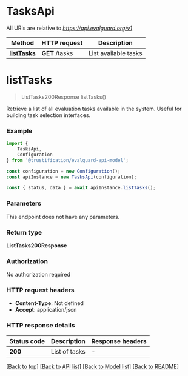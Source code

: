 # TasksApi

All URIs are relative to *https://api.evalguard.org/v1*

|Method | HTTP request | Description|
|------------- | ------------- | -------------|
|[**listTasks**](#listtasks) | **GET** /tasks | List available tasks|

# **listTasks**
> ListTasks200Response listTasks()

Retrieve a list of all evaluation tasks available in the system. Useful for building task selection interfaces. 

### Example

```typescript
import {
    TasksApi,
    Configuration
} from '@trustification/evalguard-api-model';

const configuration = new Configuration();
const apiInstance = new TasksApi(configuration);

const { status, data } = await apiInstance.listTasks();
```

### Parameters
This endpoint does not have any parameters.


### Return type

**ListTasks200Response**

### Authorization

No authorization required

### HTTP request headers

 - **Content-Type**: Not defined
 - **Accept**: application/json


### HTTP response details
| Status code | Description | Response headers |
|-------------|-------------|------------------|
|**200** | List of tasks |  -  |

[[Back to top]](#) [[Back to API list]](../README.md#documentation-for-api-endpoints) [[Back to Model list]](../README.md#documentation-for-models) [[Back to README]](../README.md)

